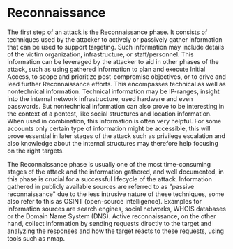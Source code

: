 # Reconnaissance

The first step of an attack is the Reconnaissance phase. It consists of techniques used by the attacker to actively or passively gather information that can be used to support targeting. Such information may include details of the victim organization, infrastructure, or staff/personnel. This information can be leveraged by the attacker to aid in other phases of the attack, such as using gathered information to plan and execute Initial Access, to scope and prioritize post-compromise objectives, or to drive and lead further Reconnaissance efforts. This encompasses technical as well as nontechnical information. Technical information may be IP-ranges, insight into the internal network infrastructure, used hardware and even passwords. But nontechnical information can also prove to be interesting in the context of a pentest, like social structures and location information. When used in combination, this information is often very helpful. For some accounts only certain type of information might be accessible, this will prove essential in later stages of the attack such as privilege escalation and also knowledge about the internal structures may therefore help focusing on the right targets.

The Reconnaissance phase is usually one of the most time-consuming stages of the attack and the information gathered, and well documented, in this phase is crucial for a successful lifecycle of the attack. Information gathered in publicly available sources are referred to as "passive reconnaissance" due to the less intrusive nature of these techniques, some also refer to this as OSINT (open-source intelligence). Examples for information sources are search engines, social networks, WHOIS databases or the Domain Name System (DNS). Active reconnaissance, on the other hand, collect information by sending requests directly to the target and analyzing the responses and how the target reacts to these requests, using tools such as nmap.
